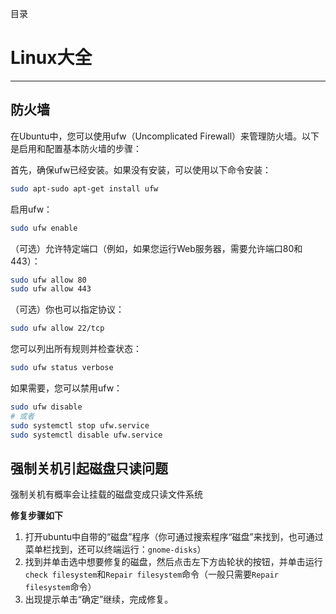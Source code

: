 
目录
# Linux大全
---
## 防火墙
在Ubuntu中，您可以使用ufw（Uncomplicated Firewall）来管理防火墙。以下是启用和配置基本防火墙的步骤：

首先，确保ufw已经安装。如果没有安装，可以使用以下命令安装：
```bash
sudo apt-sudo apt-get install ufw
```
启用ufw：
```bash
sudo ufw enable
```
（可选）允许特定端口（例如，如果您运行Web服务器，需要允许端口80和443）：
```bash
sudo ufw allow 80
sudo ufw allow 443
```
（可选）你也可以指定协议：
```bash
sudo ufw allow 22/tcp
```
您可以列出所有规则并检查状态：
```bash
sudo ufw status verbose
```
如果需要，您可以禁用ufw：
```bash
sudo ufw disable
# 或者
sudo systemctl stop ufw.service
sudo systemctl disable ufw.service
```

## 强制关机引起磁盘只读问题
强制关机有概率会让挂载的磁盘变成只读文件系统

**修复步骤如下**
1. 打开ubuntu中自带的“磁盘”程序（你可通过搜索程序“磁盘”来找到，也可通过菜单栏找到，还可以终端运行：`gnome-disks`）
2. 找到并单击选中想要修复的磁盘，然后点击左下方齿轮状的按钮，并单击运行`check filesystem`和`Repair filesystem`命令（一般只需要`Repair filesystem`命令）
3. 出现提示单击“确定”继续，完成修复。